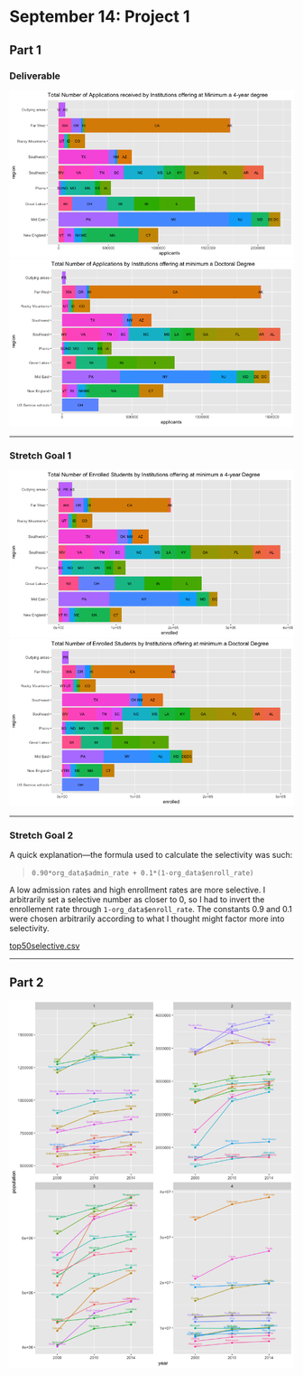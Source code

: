 # September 14: Project 1
## Part 1
### Deliverable
![](4yrcollapps.png)
![](doctoralapps.png)
___
### Stretch Goal 1
![](4yrcollenroll.png)
![](doctoralenroll.png)
___
### Stretch Goal 2
A quick explanation—the formula used to calculate the selectivity was such:
>`0.90*org_data$admin_rate + 0.1*(1-org_data$enroll_rate)`

A low admission rates and high enrollment rates are more selective. I arbitrarily set a selective number as closer to 0, so I had to invert the enrollement rate through `1-org_data$enroll_rate`. The constants 0.9 and 0.1 were chosen arbitrarily according to what I thought might factor more into selectivity.

[top50selective.csv](top50selective.csv)
___
## Part 2
![](quartile_statepop.png)
